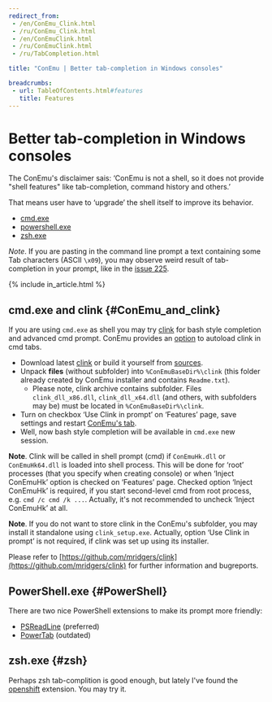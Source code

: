 ```yaml
---
redirect_from:
 - /en/ConEmu_Clink.html
 - /ru/ConEmu_Clink.html
 - /en/ConEmuClink.html
 - /ru/ConEmuClink.html
 - /ru/TabCompletion.html

title: "ConEmu | Better tab-completion in Windows consoles"

breadcrumbs:
 - url: TableOfContents.html#features
   title: Features
---
```


# Better tab-completion in Windows consoles

The ConEmu's disclaimer sais: ‘ConEmu is not a shell, so it does not provide
"shell features" like tab-completion, command history and others.’

That means user have to ‘upgrade’ the shell itself to improve its behavior.

* [cmd.exe](#ConEmu_and_clink)
* [powershell.exe](#PowerShell)
* [zsh.exe](#zsh)


*Note*. If you are pasting in the command line prompt a text
containing some Tab characters (ASCII `\x09`),
you may observe weird result of tab-completion in your prompt,
like in the [issue 225](https://github.com/Maximus5/ConEmu/issues/225).

{% include in_article.html %}


## cmd.exe and clink  {#ConEmu_and_clink}

If you are using `cmd.exe` as shell you may try [clink](http://mridgers.github.io/clink/)
for bash style completion and advanced cmd prompt.
ConEmu provides an [option](SettingsFeatures.html) to autoload clink in cmd tabs.

* Download latest [clink](http://mridgers.github.io/clink/)
  or build it yourself from [sources](https://github.com/mridgers/clink#building-clink).
* Unpack **files** (without subfolder) into `%ConEmuBaseDir%\clink`
  (this folder already created by ConEmu installer and contains `Readme.txt`).
  * Please note, clink archive contains subfolder. Files `clink_dll_x86.dll`, `clink_dll_x64.dll`
    (and others, with subfolders may be) must be located in `%ConEmuBaseDir%\clink`.
* Turn on checkbox ‘Use Clink in prompt’ on ‘Features’ page, save settings and restart [ConEmu's tab](RestartTab.html).
* Well, now bash style completion will be available in `cmd.exe` new session.


**Note**. Clink will be called in shell prompt (cmd) if
`ConEmuHk.dll` or `ConEmuHk64.dll` is loaded into shell process.
This will be done for ‘root’ processes (that you specify when creating console)
or when ‘Inject ConEmuHk’ option is checked on ‘Features’ page.
Checked option ‘Inject ConEmuHk’ is required, if you start second-level cmd
from root process, e.g. `cmd /c cmd /k ...`.
Actually, it's not recommended to uncheck ‘Inject ConEmuHk’ at all.


**Note**. If you do not want to store clink in the ConEmu's subfolder,
you may install it standalone using `clink_setup.exe`.
Actually, option ‘Use Clink in prompt’ is not required,
if clink was set up using its installer.

Please refer to
[https://github.com/mridgers/clink](https://github.com/mridgers/clink)
for further information and bugreports.


## PowerShell.exe  {#PowerShell}

There are two nice PowerShell extensions to make its prompt more friendly:

* [PSReadLine](http://github.com/lzybkr/PSReadLine) (preferred)
* [PowerTab](http://powertab.codeplex.com/) (outdated)


## zsh.exe  {#zsh}

Perhaps zsh tab-complition is good enough, but lately I've found the
[openshift](https://blog.openshift.com/openshift-3-tab-completion-for-windows/)
extension. You may try it.
